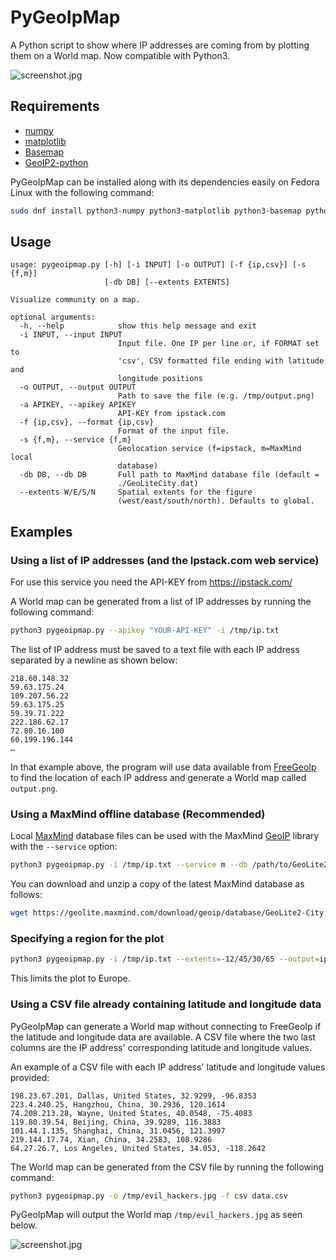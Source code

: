 # PyGeoIpMap


A Python script to show where IP addresses are coming from by plotting them on a World map. Now compatible with Python3.

![screenshot.jpg](https://raw.githubusercontent.com/lgg-awesome/PyGeoIpMap/master/screenshot.jpg)

## Requirements

* [numpy](http://www.numpy.org/)
* [matplotlib](http://matplotlib.org/)
* [Basemap](http://matplotlib.org/basemap/)
* [GeoIP2-python](https://github.com/maxmind/GeoIP2-python)

PyGeoIpMap can be installed along with its dependencies easily on Fedora Linux with the following command:

```bash
sudo dnf install python3-numpy python3-matplotlib python3-basemap python3-pygeoip
```

## Usage

```
usage: pygeoipmap.py [-h] [-i INPUT] [-o OUTPUT] [-f {ip,csv}] [-s {f,m}]
                     [-db DB] [--extents EXTENTS]

Visualize community on a map.

optional arguments:
  -h, --help            show this help message and exit
  -i INPUT, --input INPUT
                        Input file. One IP per line or, if FORMAT set to
                        'csv', CSV formatted file ending with latitude and
                        longitude positions
  -o OUTPUT, --output OUTPUT
                        Path to save the file (e.g. /tmp/output.png)
  -a APIKEY, --apikey APIKEY
                        API-KEY from ipstack.com
  -f {ip,csv}, --format {ip,csv}
                        Format of the input file.
  -s {f,m}, --service {f,m}
                        Geolocation service (f=ipstack, m=MaxMind local
                        database)
  -db DB, --db DB       Full path to MaxMind database file (default =
                        ./GeoLiteCity.dat)
  --extents W/E/S/N     Spatial extents for the figure
                        (west/east/south/north). Defaults to global.
```

## Examples

### Using a list of IP addresses (and the Ipstack.com web service)

For use this service you need the API-KEY from https://ipstack.com/

A World map can be generated from a list of IP addresses by running the following command:

```bash
python3 pygeoipmap.py --apikey "YOUR-API-KEY" -i /tmp/ip.txt 
```

The list of IP address must be saved to a text file with each IP
address separated by a newline as shown below:

```
218.60.148.32
59.63.175.24
109.207.56.22
59.63.175.25
59.39.71.222
222.186.62.17
72.80.16.100
60.199.196.144
…
```

In that example above, the program will use data available from
[FreeGeoIp](http://freegeoip.net/) to find the location of each IP address and generate a World map called `output.png`.

### Using a MaxMind offline database (Recommended)

Local [MaxMind](https://dev.maxmind.com/geoip/geoip2/geolite2/) database files can be used with the MaxMind [GeoIP](https://github.com/maxmind/GeoIP2-python) library with the `--service` option:

```bash
python3 pygeoipmap.py -i /tmp/ip.txt --service m --db /path/to/GeoLite2-City.mmdb
```

You can download and unzip a copy of the latest MaxMind database as follows:

```bash
wget https://geolite.maxmind.com/download/geoip/database/GeoLite2-City.tar.gz && tar -xzvf GeoLite2-City.tar.gz
```

### Specifying a region for the plot

```bash
python3 pygeoipmap.py -i /tmp/ip.txt --extents=-12/45/30/65 --output=ip.png
```

This limits the plot to Europe.

### Using a CSV file already containing latitude and longitude data

PyGeoIpMap can generate a World map without connecting to FreeGeoIp if the latitude and longitude data are available.
A CSV file where the two last columns are the IP address' corresponding latitude and longitude values.

An example of a CSV file with each IP address' latitude and longitude values provided:

```
198.23.67.201, Dallas, United States, 32.9299, -96.8353
223.4.240.25, Hangzhou, China, 30.2936, 120.1614
74.208.213.28, Wayne, United States, 40.0548, -75.4083
119.80.39.54, Beijing, China, 39.9289, 116.3883
101.44.1.135, Shanghai, China, 31.0456, 121.3997
219.144.17.74, Xian, China, 34.2583, 108.9286
64.27.26.7, Los Angeles, United States, 34.053, -118.2642
```

The World map can be generated from the CSV file by running the following command:

```bash
python3 pygeoipmap.py -o /tmp/evil_hackers.jpg -f csv data.csv
```

PyGeoIpMap will output the World map `/tmp/evil_hackers.jpg` as seen below.

![screenshot.jpg](https://raw.githubusercontent.com/lgg-awesome/PyGeoIpMap/master/screenshot.jpg)
